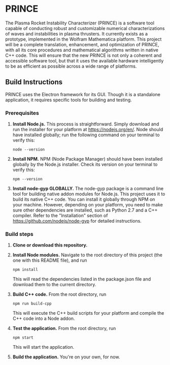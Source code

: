 # PRINCE
The Plasma Rocket Instability Characterizer (PRINCE) is a software tool capable
of conducting robust and customizable numerical characterizations of waves and
instabilities in plasma thrusters. It currently exists as a prototype,
implemented in the Wolfram Mathematica platform. This project will be a complete
translation, enhancement, and optimization of PRINCE, with all its core
procedures and mathematical algorithms written in native C++ code. This will
ensure that the new PRINCE is not only a coherent and accessible software tool,
but that it uses the available hardware intelligently to be as efficient as
possible across a wide range of platforms.

## Build Instructions
PRINCE uses the Electron framework for its GUI. Though it is a standalone
application, it requires specific tools for building and testing.

### Prerequisites

1. __Install Node.js.__ This process is straightforward. Simply download and run
the installer for your platform at https://nodejs.org/en/. Node should have
installed globally; run the following command on your terminal to verify this:
    ```
    node --version
    ```

2. __Install NPM.__ NPM (Node Package Manager) should have been installed
globally by the Node.js installer. Check its version on your terminal to verify
this:
    ```
    npm --version
    ```

3. __Install node-gyp GLOBALLY.__ The node-gyp package is a command line tool
for building native addon modules for Node.js. This project uses it to build
its native C++ code. You can install it globally through NPM on your machine.
However, depending on your platform, you need to make sure other dependencies
are installed, such as Python 2.7 and a C++ compiler. Refer to the
"Installation" section of https://github.com/nodejs/node-gyp for detailed
instructions.

### Build steps

1. __Clone or download this repository.__

2. __Install Node modules.__ Navigate to the root directory of this project
(the one with this README file), and run
    ```
    npm install
    ```
    This will read the dependencies listed in the package.json file and download
    them to the current directory.

3. __Build C++ code.__ From the root directory, run
    ```
    npm run build-cpp
    ```
    This will execute the C++ build scripts for your platform and compile the
    C++ code into a Node addon.

4. __Test the application.__ From the root directory, run
    ```
    npm start
    ```
    This will start the application.

5. __Build the application.__ You're on your own, for now.
